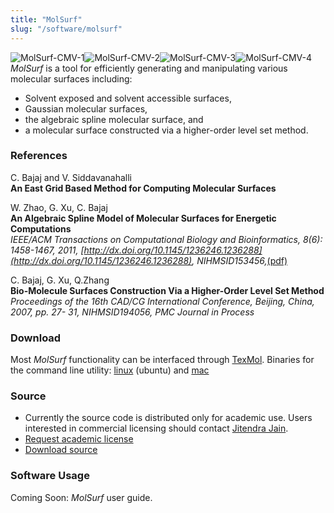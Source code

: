 ```yaml
---
title: "MolSurf"
slug: "/software/molsurf"
---
```


![](http://www.cs.utexas.edu/~bajaj/cvc/software/images/CMV-A-1.png "MolSurf-CMV-1")![](http://www.cs.utexas.edu/~bajaj/cvc/software/images/CMV-A-2.png "MolSurf-CMV-2")![](http://www.cs.utexas.edu/~bajaj/cvc/software/images/CMV-A-3.png "MolSurf-CMV-3")![](http://www.cs.utexas.edu/~bajaj/cvc/software/images/CMV-A-4.png "MolSurf-CMV-4")   
_MolSurf_ is a tool for efficiently generating and manipulating various molecular surfaces including:

*   Solvent exposed and solvent accessible surfaces,
*   Gaussian molecular surfaces,
*   the algebraic spline molecular surface, and
*   a molecular surface constructed via a higher-order level set method.

### References   
C. Bajaj and V. Siddavanahalli   
**An East Grid Based Method for Computing Molecular Surfaces**   

W. Zhao, G. Xu, C. Bajaj   
**An Algebraic Spline Model of Molecular Surfaces for Energetic Computations**   
_IEEE/ACM Transactions on Computational Biology and Bioinformatics, 8(6): 1458-1467, 2011, [http://dx.doi.org/10.1145/1236246.1236288](http://dx.doi.org/10.1145/1236246.1236288), NIHMSID153456,_[(pdf)](http://www.computer.org/portal/web/csdl/doi/10.1109/TCBB.2011.81)   

C. Bajaj, G. Xu, Q.Zhang   
**Bio-Molecule Surfaces Construction Via a Higher-Order Level Set Method**   
_Proceedings of the 16th CAD/CG International Conference, Beijing, China, 2007, pp. 27- 31, NIHMSID194056, PMC Journal in Process_ 

### Download
Most _MolSurf_ functionality can be interfaced through [TexMol](../texmol). Binaries for the command line utility: [linux](http://cvcweb.ices.utexas.edu/software/binaries/MolSurf.ubuntu10.20110114) (ubuntu) and [mac](http://cvcweb.ices.utexas.edu/software/binaries/MolSurf.macOSXv10.5.20110114)

### Source

* Currently the source code is distributed only for academic use. Users interested in commercial licensing should contact [Jitendra Jain](mailto:jjain@otc.utexas.edu).     
* [Request academic license](http://cvcweb.ices.utexas.edu/software/license/MolSurf.license_mail.php)     
* [Download source](http://cvcweb.ices.utexas.edu/cvcwp/?page_id=2455)

### Software Usage
Coming Soon: _MolSurf_ user guide.